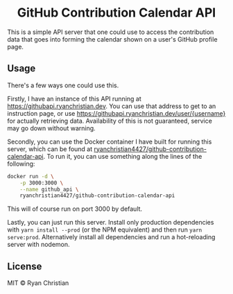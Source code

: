 <h1 align="center">GitHub Contribution Calendar API</h1>

This is a simple API server that one could use to access the contribution data that goes into forming the calendar shown on a user's GitHub profile page.

## Usage

There's a few ways one could use this. 

Firstly, I have an instance of this API running at https://githubapi.ryanchristian.dev. You can use that address to get to an instruction page, or use https://githubapi.ryanchristian.dev/user/{username} for actually retrieving data. Availability of this is not guaranteed, service may go down without warning.

Secondly, you can use the Docker container I have built for running this server, which can be found at [ryanchristian4427/github-contribution-calendar-api](https://hub.docker.com/r/ryanchristian4427/github-contribution-calendar-api). To run it, you can use something along the lines of the following:

```bash
docker run -d \
    -p 3000:3000 \
    --name github_api \
    ryanchristian4427/github-contribution-calendar-api
```

This will of course run on port 3000 by default. 

Lastly, you can just run this server. Install only production dependencies with `yarn install --prod` (or the NPM equivalent) and then run `yarn serve:prod`. Alternatively install all dependencies and run a hot-reloading server with nodemon. 

## License

MIT © Ryan Christian

